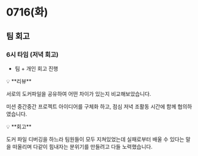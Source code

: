 # 0716(화)
## 팀 회고
### 6시 타임 (저녁 회고)

- 팀 + 개인 회고 진행

<aside>
💡 **리뷰**

</aside>

서로의 도커파일을 공유하여 어떤 차이가 있는지 비교해보았습니다.

미션 중간중간 프로젝트 아이디어를 구체화 하고, 점심 저녁 조활동 시간에 함께 협의하였습니다.

<aside>
💡 **회고**

</aside>

도커 파일 디버깅을 하느라 팀원들이 모두 지쳐있었는데 실패로부터 배울 수 있다는 말을 떠올리며 다같이 힘내자는 분위기를 만들려고 다들 노력했습니다.